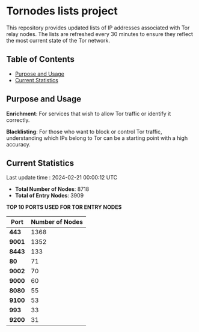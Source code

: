 # Tornodes lists project

This repository provides updated lists of IP addresses associated with Tor relay nodes. The lists are refreshed every 30 minutes to ensure they reflect the most current state of the Tor network.

## Table of Contents

- [Purpose and Usage](#purpose-and-usage)
- [Current Statistics](#current-statistics)


## Purpose and Usage

**Enrichment**: For services that wish to allow Tor traffic or identify it correctly.

**Blacklisting**: For those who want to block or control Tor traffic, understanding which IPs belong to Tor can be a starting point with a high accuracy.

## Current Statistics

Last update time : 2024-02-21 00:00:12 UTC

- **Total Number of Nodes**: 8718
- **Total of Entry Nodes**: 3909

**TOP 10 PORTS USED FOR TOR ENTRY NODES**

| **Port** | **Number of Nodes** |
|------|-----------------|
| **443**   | 1368  |
| **9001**   | 1352  |
| **8443**   | 133  |
| **80**   | 71  |
| **9002**   | 70  |
| **9000**   | 60  |
| **8080**   | 55  |
| **9100**   | 53  |
| **993**   | 33  |
| **9200**   | 31  |

